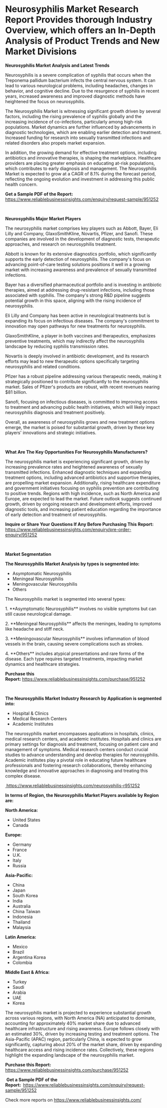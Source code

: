 <p><h1>Neurosyphilis Market Research Report Provides thorough Industry Overview, which offers an In-Depth Analysis of Product Trends and New Market Divisions</h1></p><p><strong>Neurosyphilis Market Analysis and Latest Trends</strong></p>
<p><p>Neurosyphilis is a severe complication of syphilis that occurs when the Treponema pallidum bacterium infects the central nervous system. It can lead to various neurological problems, including headaches, changes in behavior, and cognitive decline. Due to the resurgence of syphilis in recent years, increased awareness and improved diagnostic methods have heightened the focus on neurosyphilis. </p><p>The Neurosyphilis Market is witnessing significant growth driven by several factors, including the rising prevalence of syphilis globally and the increasing incidence of co-infections, particularly among high-risk populations. Market dynamics are further influenced by advancements in diagnostic technologies, which are enabling earlier detection and treatment. Increased funding for research into sexually transmitted infections and related disorders also propels market expansion.</p><p>In addition, the growing demand for effective treatment options, including antibiotics and innovative therapies, is shaping the marketplace. Healthcare providers are placing greater emphasis on educating at-risk populations, which contributes to early diagnosis and management. The Neurosyphilis Market is expected to grow at a CAGR of 8.1% during the forecast period, reflecting the ongoing evolution and investment in addressing this public health concern.</p></p>
<p><strong>Get a Sample PDF of the Report:&nbsp;</strong> <a href="https://www.reliablebusinessinsights.com/enquiry/request-sample/951252?utm_campaign=1720&utm_medium=2&utm_source=Github&utm_content=ia&utm_term=06032025&utm_id=neurosyphilis">https://www.reliablebusinessinsights.com/enquiry/request-sample/951252</a></p>
<p>&nbsp;</p>
<p><strong>Neurosyphilis Major Market Players</strong></p>
<p><p>The neurosyphilis market comprises key players such as Abbott, Bayer, Eli Lilly and Company, GlaxoSmithKline, Novartis, Pfizer, and Sanofi. These companies are involved in the development of diagnostic tests, therapeutic approaches, and research on neurosyphilis treatment.</p><p>Abbott is known for its extensive diagnostics portfolio, which significantly supports the early detection of neurosyphilis. The company's focus on advancing point-of-care testing solutions positions it well in a growing market with increasing awareness and prevalence of sexually transmitted infections.</p><p>Bayer has a diversified pharmaceutical portfolio and is investing in antibiotic therapies, aimed at addressing drug-resistant infections, including those associated with syphilis. The company's strong R&D pipeline suggests potential growth in this space, aligning with the rising incidence of neurosyphilis.</p><p>Eli Lilly and Company has been active in neurological treatments but is expanding its focus on infectious diseases. The company's commitment to innovation may open pathways for new treatments for neurosyphilis.</p><p>GlaxoSmithKline, a player in both vaccines and therapeutics, emphasizes preventive treatments, which may indirectly affect the neurosyphilis landscape by reducing syphilis transmission rates.</p><p>Novartis is deeply involved in antibiotic development, and its research efforts may lead to new therapeutic options specifically targeting neurosyphilis and related conditions.</p><p>Pfizer has a robust pipeline addressing various therapeutic needs, making it strategically positioned to contribute significantly to the neurosyphilis market. Sales of Pfizer's products are robust, with recent revenues nearing $81 billion.</p><p>Sanofi, focusing on infectious diseases, is committed to improving access to treatment and advancing public health initiatives, which will likely impact neurosyphilis diagnosis and treatment positively.</p><p>Overall, as awareness of neurosyphilis grows and new treatment options emerge, the market is poised for substantial growth, driven by these key players' innovations and strategic initiatives.</p></p>
<p>&nbsp;</p>
<p><strong>What Are The Key Opportunities For Neurosyphilis Manufacturers?</strong></p>
<p><p>The neurosyphilis market is experiencing significant growth, driven by increasing prevalence rates and heightened awareness of sexually transmitted infections. Enhanced diagnostic techniques and expanding treatment options, including advanced antibiotics and supportive therapies, are propelling market expansion. Additionally, rising healthcare expenditure and government initiatives focusing on syphilis prevention are contributing to positive trends. Regions with high incidence, such as North America and Europe, are expected to lead the market. Future outlook suggests continued growth, driven by ongoing research and development efforts, improved diagnostic tools, and increasing patient education regarding the importance of early detection and treatment of neurosyphilis.</p></p>
<p><strong>Inquire or Share Your Questions If Any Before Purchasing This Report:</strong> <a href="https://www.reliablebusinessinsights.com/enquiry/pre-order-enquiry/951252?utm_campaign=1720&utm_medium=2&utm_source=Github&utm_content=ia&utm_term=06032025&utm_id=neurosyphilis">https://www.reliablebusinessinsights.com/enquiry/pre-order-enquiry/951252</a></p>
<p>&nbsp;</p>
<p><strong>Market Segmentation</strong></p>
<p><strong>The Neurosyphilis Market Analysis by types is segmented into:</strong></p>
<p><ul><li>Asymptomatic Neurosyphilis</li><li>Meningeal Neurosyphilis</li><li>Meningovascular Neurosyphilis</li><li>Others</li></ul></p>
<p><p>The Neurosyphilis market is segmented into several types: </p><p>1. **Asymptomatic Neurosyphilis** involves no visible symptoms but can still cause neurological damage.</p><p>2. **Meningeal Neurosyphilis** affects the meninges, leading to symptoms like headache and stiff neck.</p><p>3. **Meningovascular Neurosyphilis** involves inflammation of blood vessels in the brain, causing severe complications such as strokes.</p><p>4. **Others** includes atypical presentations and rare forms of the disease. Each type requires targeted treatments, impacting market dynamics and healthcare strategies.</p></p>
<p><strong>Purchase this Report:&nbsp;</strong><a href="https://www.reliablebusinessinsights.com/purchase/951252?utm_campaign=1720&utm_medium=2&utm_source=Github&utm_content=ia&utm_term=06032025&utm_id=neurosyphilis">https://www.reliablebusinessinsights.com/purchase/951252</a></p>
<p>&nbsp;</p>
<p><strong>The Neurosyphilis Market Industry Research by Application is segmented into:</strong></p>
<p><ul><li>Hospital & Clinics</li><li>Medical Research Centers</li><li>Academic Institutes</li></ul></p>
<p><p>The neurosyphilis market encompasses applications in hospitals, clinics, medical research centers, and academic institutes. Hospitals and clinics are primary settings for diagnosis and treatment, focusing on patient care and management of symptoms. Medical research centers conduct crucial studies to advance understanding and develop therapies for neurosyphilis. Academic institutes play a pivotal role in educating future healthcare professionals and fostering research collaborations, thereby enhancing knowledge and innovative approaches in diagnosing and treating this complex disease.</p></p>
<p><a href="https://www.reliablebusinessinsights.com/neurosyphilis-r951252?utm_campaign=1720&utm_medium=2&utm_source=Github&utm_content=ia&utm_term=06032025&utm_id=neurosyphilis">&nbsp;https://www.reliablebusinessinsights.com/neurosyphilis-r951252</a></p>
<p><strong>In terms of Region, the Neurosyphilis Market Players available by Region are:</strong></p>
<p>
    <p> <strong> North America: </strong>
        <ul>
            <li>United States</li>
            <li>Canada</li>
        </ul>
        </p> 
    <p> <strong> Europe: </strong>
        <ul>
            <li>Germany</li>
            <li>France</li>
            <li>U.K.</li>
            <li>Italy</li>
            <li>Russia</li>
        </ul>
        </p> 
    <p> <strong> Asia-Pacific: </strong>
        <ul>
            <li>China</li>
            <li>Japan</li>
            <li>South Korea</li>
            <li>India</li>
            <li>Australia</li>
            <li>China Taiwan</li>
            <li>Indonesia</li>
            <li>Thailand</li>
            <li>Malaysia</li>
        </ul>
        </p> 
    <p> <strong> Latin America: </strong>
        <ul>
            <li>Mexico</li>
            <li>Brazil</li>
            <li>Argentina Korea</li>
            <li>Colombia</li>
        </ul>
        </p> 
    <p> <strong> Middle East & Africa: </strong>
        <ul>
            <li>Turkey</li>
            <li>Saudi</li>
            <li>Arabia</li>
            <li>UAE</li>
            <li>Korea</li>
        </ul>
    </p>
    </p>
<p><p>The neurosyphilis market is projected to experience substantial growth across various regions, with North America (NA) anticipated to dominate, accounting for approximately 40% market share due to advanced healthcare infrastructure and rising awareness. Europe follows closely with an estimated 30%, driven by increasing testing and treatment options. The Asia-Pacific (APAC) region, particularly China, is expected to grow significantly, capturing about 20% of the market share, driven by expanding healthcare access and rising incidence rates. Collectively, these regions highlight the expanding landscape of the neurosyphilis market.</p></p>
<p><strong>Purchase this Report: </strong><a href="https://www.reliablebusinessinsights.com/purchase/951252?utm_campaign=1720&utm_medium=2&utm_source=Github&utm_content=ia&utm_term=06032025&utm_id=neurosyphilis">https://www.reliablebusinessinsights.com/purchase/951252</a></p>
<p>&nbsp;<strong>Get a Sample PDF of the Report:&nbsp;&nbsp;</strong><a href="https://www.reliablebusinessinsights.com/enquiry/request-sample/951252?utm_campaign=1720&utm_medium=2&utm_source=Github&utm_content=ia&utm_term=06032025&utm_id=neurosyphilis">https://www.reliablebusinessinsights.com/enquiry/request-sample/951252</a></p>
<p><strong></strong></p>
<p>Check more reports on <a href="https://www.reliablebusinessinsights.com/?utm_campaign=1720&utm_medium=2&utm_source=Github&utm_content=ia&utm_term=06032025&utm_id=neurosyphilis">https://www.reliablebusinessinsights.com/</a></p>